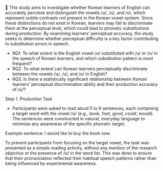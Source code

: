 🌳 This study aims to investigate whether Korean learners of English can accurately perceive and distinguish the vowels /ʊ/, /u/, and /o/, which represent subtle contrasts not present in the Korean vowel system. Since these distinctions do not exist in Korean, learners may fail to discriminate them at the perceptual level, which could lead to phonetic substitutions during production. By examining learners’ perceptual accuracy, the study seeks to determine whether perceptual difficulty is a key factor contributing to substitution errors in speech.

- RQ1. To what extent is the English vowel /ʊ/ substituted with /u/ or /o/ in the speech of Korean learners, and which substitution pattern is most frequent?
- RQ2. To what extent can Korean learners perceptually discriminate between the vowels /ʊ/, /u/, and /o/ in English?
- RQ3. Is there a statistically significant relationship between Korean learners’ perceptual discrimination ability and their production accuracy of /ʊ/?

Step 1. Production Task
- Participants were asked to read aloud 5 to 6 sentences, each containing a target word with the vowel /ʊ/ (e.g., book, foot, good, could, would). The sentences were constructed in natural, everyday language to minimize any awareness of the specific phonetic target.

Example sentence: I would like to buy the book now.

To prevent participants from focusing on the target vowel, the task was presented as a simple reading activity, without any mention of the research objective or the presence of /ʊ/ in the word list. This was done to ensure that their pronunciation reflected their habitual speech patterns rather than being influenced by experimental awareness.
